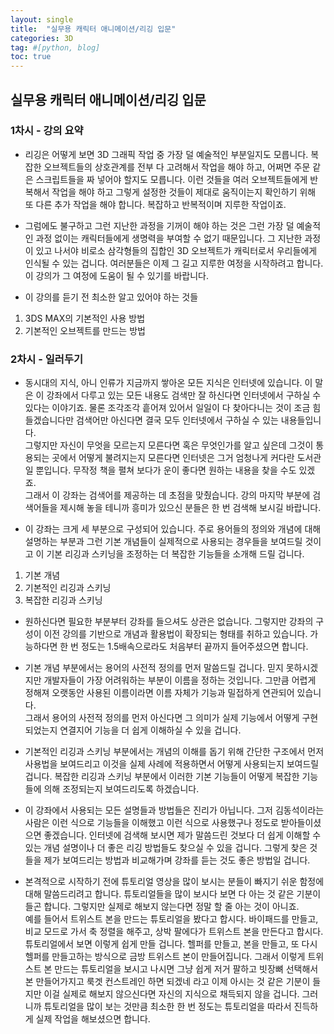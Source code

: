 ```yaml
---
layout: single
title:  "실무용 캐릭터 애니메이션/리깅 입문"
categories: 3D
tag: #[python, blog] 
toc: true
---
```


## 실무용 캐릭터 애니메이션/리깅 입문 
### 1차시 - 강의 요약

- 리깅은 어떻게 보면 3D 그래픽 작업 중 가장 덜 예술적인 부분일지도 모릅니다. 복잡한 오브젝트들의 상호관계를 전부 다 고려해서 작업을 해야 하고, 어쩌면 주문 같은 스크립트들을 짜 넣어야 할지도 모릅니다. 이런 것들을 여러 오브젝트들에게 반복해서 작업을 해야 하고 그렇게 설정한 것들이 제대로 움직이는지 확인하기 위해 또 다른 추가 작업을 해야 합니다. 복잡하고 반복적이며 지루한 작업이죠. 

- 그럼에도 불구하고 그런 지난한 과정을 기꺼이 해야 하는 것은 그런 가장 덜 예술적인 과정 없이는 캐릭터들에게 생명력을 부여할 수 없기 때문입니다. 그 지난한 과정이 있고 나서야 비로소 삼각형들의 집합인 3D 오브젝트가 캐릭터로서 우리들에게 인식될 수 있는 겁니다. 여러분들은 이제 그 길고 지루한 여정을 시작하려고 합니다. 이 강의가 그 여정에 도움이 될 수 있기를 바랍니다. <br>

- 이 강의를 듣기 전 최소한 알고 있어야 하는 것들 <br>
1) 3DS MAX의 기본적인 사용 방법 <br>
2) 기본적인 오브젝트를 만드는 방법 <br>

### 2차시 - 일러두기

- 동시대의 지식, 아니 인류가 지금까지 쌓아온 모든 지식은 인터넷에 있습니다. 이 말은 이 강좌에서 다루고 있는 모든 내용도 검색만 잘 하신다면 인터넷에서 구하실 수 있다는 이야기죠. 물론 조각조각 흩어져 있어서 일일이 다 찾아다니는 것이 조금 힘들겠습니다만 검색어만 아신다면 결국 모두 인터넷에서 구하실 수 있는 내용들입니다. <br> 그렇지만 자신이 무엇을 모르는지 모른다면 혹은 무엇인가를 알고 싶은데 그것이 통용되는 곳에서 어떻게 불려지는지 모른다면 인터넷은 그거 엄청나게 커다란 도서관일 뿐입니다. 무작정 책을 펼쳐 보다가 운이 좋다면 원하는 내용을 찾을 수도 있겠죠. <br> 그래서 이 강좌는 검색어를 제공하는 데 초점을 맞췄습니다. 강의 마지막 부분에 검색어들을 제시해 놓을 테니까 흥미가 있으신 분들은 한 번 검색해 보시길 바랍니다.

- 이 강좌는 크게 세 부분으로 구성되어 있습니다. 주로 용어들의 정의와 개념에 대해 설명하는 부분과 그런 기본 개념들이 실제적으로 사용되는 경우들을 보여드릴 것이고 이 기본 리깅과 스키닝을 조정하는 더 복잡한 기능들을 소개해 드릴 겁니다. <br>
1) 기본 개념 <br>
2) 기본적인 리깅과 스키닝 <br>
3) 복잡한 리깅과 스키닝 <br>

- 원하신다면 필요한 부분부터 강좌를 들으셔도 상관은 없습니다. 그렇지만 강좌의 구성이 이전 강의를 기반으로 개념과 활용법이 확장되는 형태를 취하고 있습니다. 가능하다면 한 번 정도는 1.5배속으로라도 처음부터 끝까지 들어주셨으면 합니다.

- 기본 개념 부분에서는 용어의 사전적 정의를 먼저 말씀드릴 겁니다. 믿지 못하시겠지만 개발자들이 가장 어려워하는 부분이 이름을 정하는 것입니다. 그만큼 어렵게 정해져 오랫동안 사용된 이름이라면 이름 자체가 기능과 밀접하게 연관되어 있습니다. <br> 그래서 용어의 사전적 정의를 먼저 아신다면 그 의미가 실제 기능에서 어떻게 구현되었는지 연결지어 기능을 더 쉽게 이해하실 수 있을 겁니다.

- 기본적인 리깅과 스키닝 부분에서는 개념의 이해를 돕기 위해 간단한 구조에서 먼저 사용법을 보여드리고 이것을 실제 사례에 적용하면서 어떻게 사용되는지 보여드릴 겁니다. 복잡한 리깅과 스키닝 부분에서 이러한 기본 기능들이 어떻게 복잡한 기능들에 의해 조정되는지 보여드리도록 하겠습니다. 

- 이 강좌에서 사용되는 모든 설명들과 방법들은 진리가 아닙니다. 그저 김동석이라는 사람은 이런 식으로 기능들을 이해했고 이런 식으로 사용했구나 정도로 받아들이셨으면 좋겠습니다. 인터넷에 검색해 보시면 제가 말씀드린 것보다 더 쉽게 이해할 수 있는 개념 설명이나 더 좋은 리깅 방법들도 찾으실 수 있을 겁니다. 그렇게 찾은 것들을 제가 보여드리는 방법과 비교해가며 강좌를 듣는 것도 좋은 방법일 겁니다. 

- 본격적으로 시작하기 전에 튜토리얼 영상을 많이 보시는 분들이 빠지기 쉬운 함정에 대해 말씀드리려고 합니다. 튜토리얼들을 많이 보시다 보면 다 아는 것 같은 기분이 들곤 합니다. 그렇지만 실제로 해보지 않는다면 정말 할 줄 아는 것이 아니죠. <br> 예를 들어서 트위스트 본을 만드는 튜토리얼을 봤다고 합시다. 바이패드를 만들고, 비교 모드로 가서 축 정렬을 해주고, 상박 팔에다가 트위스트 본을 만든다고 합시다. 튜토리얼에서 보면 이렇게 쉽게 만들 겁니다. 헬퍼를 만들고, 본을 만들고, 또 다시 헬퍼를 만들고하는 방식으로 금방 트위스트 본이 만들어집니다. 그래서 이렇게 트위스트 본 만드는 튜토리얼을 보시고 나시면 그냥 쉽게 저거 팔하고 빗장뼈 선택해서 본 만들어가지고 룩겟 컨스트레인 하면 되겠네 라고 이제 아시는 것 같은 기분이 들지만 이걸 실제로 해보지 않으신다면 자신의 지식으로 채득되지 않을 겁니다. 그러니까 튜토리얼을 많이 보는 것만큼 최소한 한 번 정도는 튜토리얼을 따라서 진득하게 실제 작업을 해보셨으면 합니다. 